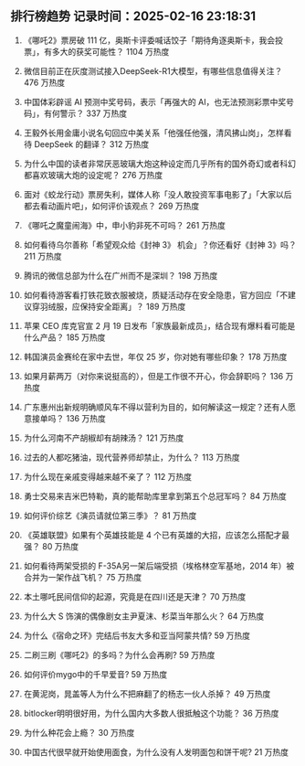 
## 排行榜趋势 记录时间：2025-02-16 23:18:31
  
  1. 《哪吒2》票房破 111 亿，奥斯卡评委喊话饺子「期待角逐奥斯卡，我会投票」，有多大的获奖可能性？ 1104 万热度
    
  2. 微信目前正在灰度测试接入DeepSeek-R1大模型，有哪些信息值得关注？ 476 万热度
    
  3. 中国体彩辟谣 AI 预测中奖号码，表示「再强大的 AI，也无法预测彩票中奖号码」，有何警示？ 337 万热度
    
  4. 王毅外长用金庸小说名句回应中美关系「他强任他强，清风拂山岗」，怎样看待 DeepSeek 的翻译？ 312 万热度
    
  5. 为什么中国的读者非常厌恶玻璃大炮这种设定而几乎所有的国外奇幻或者科幻都喜欢玻璃大炮的设定呢？ 276 万热度
    
  6. 面对《蛟龙行动》票房失利，媒体人称「没人敢投资军事电影了」「大家以后都去看动画片吧」，如何评价该观点？ 269 万热度
    
  7. 《哪吒之魔童闹海》中，申小豹非死不可吗？ 261 万热度
    
  8. 如何看待乌尔善称「希望观众给《封神 3》 机会」？你还看好《封神 3》吗？ 211 万热度
    
  9. 腾讯的微信总部为什么在广州而不是深圳？ 198 万热度
    
  10. 如何看待游客看打铁花致衣服被烧，质疑活动存在安全隐患，官方回应「不建议穿羽绒服，应保持安全距离」？ 189 万热度
    
  11. 苹果 CEO 库克官宣 2 月 19 日发布「家族最新成员」，结合现有爆料看可能是什么产品？ 185 万热度
    
  12. 韩国演员金赛纶在家中去世，年仅 25 岁，你对她有哪些印象？ 178 万热度
    
  13. 如果月薪两万（对你来说挺高的），但是工作很不开心，你会辞职吗？ 136 万热度
    
  14. 广东惠州出新规明确顺风车不得以营利为目的，如何解读这一规定？还有人愿意接单吗？ 136 万热度
    
  15. 为什么河南不产胡椒却有胡辣汤？ 121 万热度
    
  16. 过去的人都吃猪油，现代营养师却禁止，为什么？ 113 万热度
    
  17. 为什么现在亲戚变得越来越不亲了？ 112 万热度
    
  18. 勇士交易来吉米巴特勒，真的能帮助库里拿到第五个总冠军吗？ 84 万热度
    
  19. 如何评价综艺《演员请就位第三季》？ 81 万热度
    
  20. 《英雄联盟》如果有个英雄技能是 4 个已有英雄的大招，应该怎么搭配才最强？ 80 万热度
    
  21. 如何看待两架受损的 F-35A另一架后端受损（埃格林空军基地，2014 年）被合并为一架作战飞机？ 75 万热度
    
  22. 本土哪吒民间信仰的起源，究竟是在四川还是天津？ 70 万热度
    
  23. 为什么大 S 饰演的偶像剧女主尹夏沫、杉菜当年那么火？ 64 万热度
    
  24. 为什么《宿命之环》完结后书友大多和亚当阿蒙共情? 59 万热度
    
  25. 二刷三刷《哪吒2》的多吗？为什么会再刷? 59 万热度
    
  26. 如何评价mygo中的千早爱音? 59 万热度
    
  27. 在黄泥岗，晁盖等人为什么不把麻翻了的杨志一伙人杀掉？ 49 万热度
    
  28. bitlocker明明很好用，为什么国内大多数人很抵触这个功能？ 36 万热度
    
  29. 为什么种花会上瘾？ 30 万热度
    
  30. 中国古代很早就开始使用面食，为什么没有人发明面包和饼干呢? 21 万热度
    